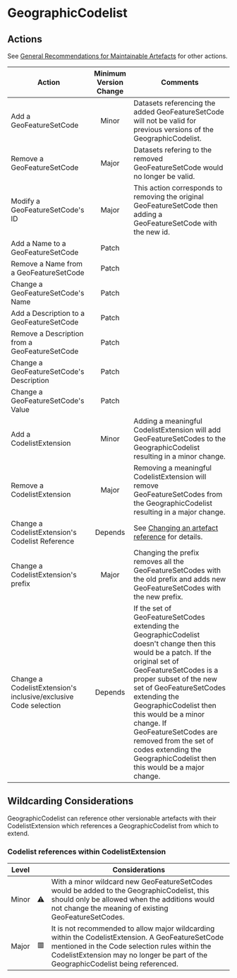 # GeographicCodelist

## Actions

See [General Recommendations for Maintainable Artefacts](../General%20Recommendations%20for%20Maintainable%20Artefacts.md) for other actions.

| Action | Minimum Version Change | Comments|
|--------|:----------------------:|---------|
| Add a GeoFeatureSetCode | Minor | Datasets referencing the added GeoFeatureSetCode will not be valid for previous versions of the GeographicCodelist. |
| Remove a GeoFeatureSetCode | Major | Datasets refering to the removed GeoFeatureSetCode would no longer be valid. |
| Modify a GeoFeatureSetCode's ID | Major | This action corresponds to removing the original GeoFeatureSetCode then adding a GeoFeatureSetCode with the new id. |
| Add a Name to a GeoFeatureSetCode | Patch | |
| Remove a Name from a GeoFeatureSetCode | Patch | |
| Change a GeoFeatureSetCode's Name | Patch | |
| Add a Description to a GeoFeatureSetCode | Patch | |
| Remove a Description from a GeoFeatureSetCode  | Patch | |
| Change a GeoFeatureSetCode's Description | Patch | |
| Change a GeoFeatureSetCode's Value | Patch | |
| Add a CodelistExtension | Minor | Adding a meaningful CodelistExtension will add GeoFeatureSetCodes to the GeographicCodelist resulting in a minor change. |
| Remove a CodelistExtension | Major | Removing a meaningful CodelistExtension will remove GeoFeatureSetCodes from the GeographicCodelist resulting in a major change. |
| Change a CodelistExtension's Codelist Reference | Depends | See [Changing an artefact reference](../General%20Recommendations%20for%20Maintainable%20Artefacts.md#changing-an-artefact-reference) for details. |
| Change a CodelistExtension's prefix | Major | Changing the prefix removes all the GeoFeatureSetCodes with the old prefix and adds new GeoFeatureSetCodes with the new prefix. |
| Change a CodelistExtension's inclusive/exclusive Code selection | Depends | If the set of GeoFeatureSetCodes extending the GeographicCodelist doesn't change then this would be a patch. If the original set of GeoFeatureSetCodes is a proper subset of the new set of GeoFeatureSetCodes extending the GeographicCodelist then this would be a minor change. If GeoFeatureSetCodes are removed from the set of codes extending the GeographicCodelist then this would be a major change. |

## Wildcarding Considerations

GeographicCodelist can reference other versionable artefacts with their CodelistExtension which references a GeographicCodelist from which to extend.

### Codelist references within CodelistExtension

| Level |    | Considerations|
|-------|:--:|---------------|
| Minor | ⚠️ | With a minor wildcard new GeoFeatureSetCodes would be added to the GeographicCodelist, this should only be allowed when the additions would not change the meaning of existing GeoFeatureSetCodes. |  
| Major | 🟥 | It is not recommended to allow major wildcarding within the CodelistExtension. A GeoFeatureSetCode mentioned in the Code selection rules within the CodelistExtension may no longer be part of the GeographicCodelist being referenced. |

